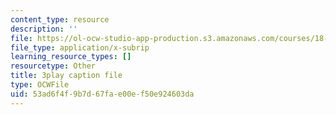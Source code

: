 ```yaml
---
content_type: resource
description: ''
file: https://ol-ocw-studio-app-production.s3.amazonaws.com/courses/18-01sc-single-variable-calculus-fall-2010/53ad6f4f9b7d67fae00ef50e924603da_1cejTnuMo1Y.srt
file_type: application/x-subrip
learning_resource_types: []
resourcetype: Other
title: 3play caption file
type: OCWFile
uid: 53ad6f4f-9b7d-67fa-e00e-f50e924603da
---
```

